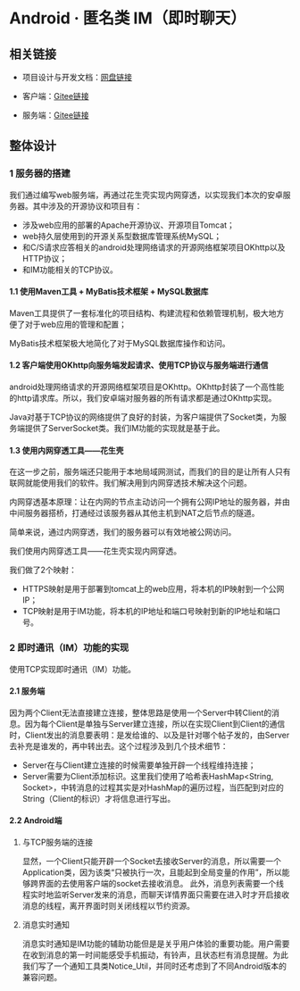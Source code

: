# Android · 匿名类 IM（即时聊天）
## 相关链接
- 项目设计与开发文档：[网盘链接](https://pan.baidu.com/s/1yHCvR4Tl3_CsBxsxX16r6Q?pwd=0608)

- 客户端：[Gitee链接](https://gitee.com/nor1take/android-im-chat)

- 服务端：[Gitee链接](https://gitee.com/nor1take/android-im-chat-server)

## 整体设计
### 1 服务器的搭建
我们通过编写web服务端，再通过花生壳实现内网穿透，以实现我们本次的安卓服务器。其中涉及的开源协议和项目有：

- 涉及web应用的部署的Apache开源协议、开源项目Tomcat；
- web持久层使用到的开源关系型数据库管理系统MySQL；
- 和C/S请求应答相关的android处理网络请求的开源网络框架项目OKhttp以及HTTP协议；
- 和IM功能相关的TCP协议。

#### 1.1 使用Maven工具 + MyBatis技术框架 + MySQL数据库
Maven工具提供了一套标准化的项目结构、构建流程和依赖管理机制，极大地方便了对于web应用的管理和配置；

MyBatis技术框架极大地简化了对于MySQL数据库操作和访问。

#### 1.2 客户端使用OKhttp向服务端发起请求、使用TCP协议与服务端进行通信
android处理网络请求的开源网络框架项目是OKhttp。OKhttp封装了一个高性能的http请求库。所以，我们安卓端对服务器的所有请求都是通过OKhttp实现。

Java对基于TCP协议的网络提供了良好的封装，为客户端提供了Socket类，为服务端提供了ServerSocket类。我们IM功能的实现就是基于此。

#### 1.3 使用内网穿透工具——花生壳
在这一步之前，服务端还只能用于本地局域网测试，而我们的目的是让所有人只有联网就能使用我们的软件。我们解决用到内网穿透技术解决这个问题。

内网穿透基本原理：让在内网的节点主动访问一个拥有公网IP地址的服务器，并由中间服务器搭桥，打通经过该服务器从其他主机到NAT之后节点的隧道。

简单来说，通过内网穿透，我们的服务器可以有效地被公网访问。

我们使用内网穿透工具——花生壳实现内网穿透。

我们做了2个映射：
- HTTPS映射是用于部署到tomcat上的web应用，将本机的IP映射到一个公网IP；
- TCP映射是用于IM功能，将本机的IP地址和端口号映射到新的IP地址和端口号。
 
### 2 即时通讯（IM）功能的实现
使用TCP实现即时通讯（IM）功能。
#### 2.1 服务端
因为两个Client无法直接建立连接，整体思路是使用一个Server中转Client的消息。因为每个Client是单独与Server建立连接，所以在实现Client到Client的通信时，Client发出的消息要表明：是发给谁的、以及是针对哪个帖子发的，由Server去补充是谁发的，再中转出去。这个过程涉及到几个技术细节：

- Server在与Client建立连接的时候需要单独开辟一个线程维持连接；
- Server需要为Client添加标识。这里我们使用了哈希表HashMap<String, Socket>，中转消息的过程其实是对HashMap的遍历过程，当匹配到对应的String（Client的标识）才将信息进行写出。
#### 2.2 Android端
1. 与TCP服务端的连接

    显然，一个Client只能开辟一个Socket去接收Server的消息，所以需要一个Application类，因为该类“只被执行一次，且能起到全局变量的作用”，所以能够跨界面的去使用客户端的socket去接收消息。
    此外，消息列表需要一个线程实时地监听Server发来的消息，而聊天详情界面只需要在进入时才开启接收消息的线程，离开界面时则关闭线程以节约资源。

2. 消息实时通知

    消息实时通知是IM功能的辅助功能但是是关乎用户体验的重要功能。用户需要在收到消息的第一时间能感受手机振动，有铃声，且状态栏有消息提醒。为此我们写了一个通知工具类Notice_Util，并同时还考虑到了不同Android版本的兼容问题。

